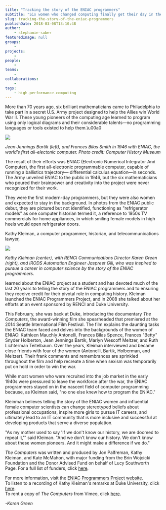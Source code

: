 ```yaml
---
title: "Tracking the story of the ENIAC programmers"
subtitle: "Six women who changed computing finally get their day in the spotlight."
slug: tracking-the-story-of-the-eniac-programmers
publishDate: 2018-03-08T13:10:48
author:
    - stephanie-suber
featuredImage: null
groups:
    - 
projects:
    - 
people:
    - 
teams: 
    - 
collaborations:
    - 
tags:
    - high-performance-computing
---
```


More than 70 years ago, six brilliant mathematicians came to Philadelphia to take part in a secret U.S. Army project designed to help the Allies win World War II. These young pioneers of the computing age learned to program using only logical diagrams and their considerable talents—no programming languages or tools existed to help them.\u00a0

![](https://renci.org/wp-content/uploads/2018/03/ENIAC.jpg)

_Jean Jennings Bartik (left), and Frances Bilas Smith in 1946 with ENIAC, the world’s first all-electonic computer. Photo credit: Computer History Museum_

The result of their efforts was ENIAC (Electronic Numerical Integrator And Computer), the first all-electronic programmable computer, capable of running a ballistics trajectory— differential calculus equation—in seconds. The Army unveiled ENIAC to the public in 1946, but the six mathematicians who poured their brainpower and creativity into the project were never recognized for their work.

They were the first modern-day programmers, but they were also women and expected to stay in the background. In photos from the ENIAC public debut, they are pictured but not identified, functioning as "refrigerator models" as one computer historian termed it, a reference to 1950s TV commercials for home appliances, in which smiling female models in high heels would open refrigerator doors.

Kathy Kleiman, a computer programmer, historian, and telecommunications lawyer,

![](https://renci.org/wp-content/uploads/2018/03/IMG_0725-300x225.jpg)

_Kathy Kleiman (center), with RENCI Communications Director Karen Green (right), and iRODS Automation Engineer Jaspreet Gill, who was inspired to pursue a career in computer science by the story of the ENIAC programmers._

learned about the ENIAC project as a student and has devoted much of the last 20 years to telling the story of the ENIAC programmers and to ensuring they receive credit for their pivotal role in computing history. Kleiman launched the ENIAC Programmers Project, and in 2008 she talked about her efforts at an event sponsored by RENCI and Duke University.

This February, she was back at Duke, introducing the documentary _The Computers_, the award-winning film she spearheaded that premiered at the 2014 Seattle International Film Festival. The film explains the daunting tasks the ENIAC team faced and delves into the backgrounds of the women of ENIAC: Kathleen Mauchly Antonelli, Frances Bilas Spence, Frances "Betty" Snyder Holberton, Jean Jennings Bartik, Marlyn Wescoff Meltzer, and Ruth Lichterman Teitelbaum. Over the years, Kleiman interviewed and became close friends with four of the women (Antonelli, Bartik, Holberman, and Meltzer). Their frank comments and remembrances are sprinkled throughout the film and help recreate a time when sexism was temporarily put on hold in order to win the war.

While most women who were recruited into the job market in the early 1940s were pressured to leave the workforce after the war, the ENIAC programmers stayed on in the nascent field of computer programming because, as Kleiman said, "no one else knew how to program the ENIAC."

Kleinman believes telling the story of the ENIAC women and influential female computer scientists can change stereotyped beliefs about professional occupations, inspire more girls to pursue IT careers, and ultimately lead to an IT community that is more inclusive and successful at developing products that serve a diverse population.

"As my mother used to say 'If we don't know our history, we are doomed to repeat it,'" said Kleiman. "And we don't know our history. We don't know about these women pioneers. And it might make a difference if we do."

_The Computers_ was written and produced by Jon Palfreman, Kathy Kleiman, and Kate McMahon, with major funding from the Brin Wojcicki Foundation and the Donor Advised Fund on behalf of Lucy Southworth Page. For a full list of funders, click [here](http://eniacprogrammers.org/documentary-info/credits-sponsors/full-funder-credits/)_._

For more information, visit the [ENIAC Programmers Project website](http://eniacprogrammers.org/).  
To listen to a recording of Kathy Kleiman's remarks at Duke University, click [here](https://sites.duke.edu/training/2018/03/05/shaking_up_computer_history_followup/).  
To rent a copy of _The Computers_ from Vimeo, click [here](https://vimeo.com/ondemand/eniac6).

_-Karen Green_
